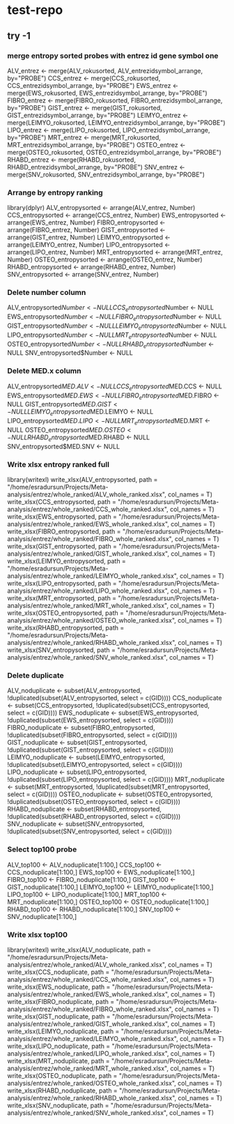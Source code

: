 # test-repo
## try -1
### merge entropy sorted probes with entrez id gene symbol one

ALV_entrez <- merge(ALV_rokusorted, ALV_entrezidsymbol_arrange, by="PROBE")
CCS_entrez <- merge(CCS_rokusorted, CCS_entrezidsymbol_arrange, by="PROBE")
EWS_entrez <- merge(EWS_rokusorted, EWS_entrezidsymbol_arrange, by="PROBE")
FIBRO_entrez <- merge(FIBRO_rokusorted, FIBRO_entrezidsymbol_arrange, by="PROBE")
GIST_entrez <- merge(GIST_rokusorted, GIST_entrezidsymbol_arrange, by="PROBE")
LEIMYO_entrez <- merge(LEIMYO_rokusorted, LEIMYO_entrezidsymbol_arrange, by="PROBE")
LIPO_entrez <- merge(LIPO_rokusorted, LIPO_entrezidsymbol_arrange, by="PROBE")
MRT_entrez <- merge(MRT_rokusorted, MRT_entrezidsymbol_arrange, by="PROBE")
OSTEO_entrez <- merge(OSTEO_rokusorted, OSTEO_entrezidsymbol_arrange, by="PROBE")
RHABD_entrez <- merge(RHABD_rokusorted, RHABD_entrezidsymbol_arrange, by="PROBE")
SNV_entrez <- merge(SNV_rokusorted, SNV_entrezidsymbol_arrange, by="PROBE")

### Arrange by entropy ranking

library(dplyr)
ALV_entropysorted <- arrange(ALV_entrez, Number)
CCS_entropysorted <- arrange(CCS_entrez, Number)
EWS_entropysorted <- arrange(EWS_entrez, Number)
FIBRO_entropysorted <- arrange(FIBRO_entrez, Number)
GIST_entropysorted <- arrange(GIST_entrez, Number)
LEIMYO_entropysorted <- arrange(LEIMYO_entrez, Number)
LIPO_entropysorted <- arrange(LIPO_entrez, Number)
MRT_entropysorted <- arrange(MRT_entrez, Number)
OSTEO_entropysorted <- arrange(OSTEO_entrez, Number)
RHABD_entropysorted <- arrange(RHABD_entrez, Number)
SNV_entropysorted <- arrange(SNV_entrez, Number)

### Delete number column

ALV_entropysorted$Number <- NULL
CCS_entropysorted$Number <- NULL
EWS_entropysorted$Number <- NULL
FIBRO_entropysorted$Number <- NULL
GIST_entropysorted$Number <- NULL
LEIMYO_entropysorted$Number <- NULL
LIPO_entropysorted$Number <- NULL
MRT_entropysorted$Number <- NULL
OSTEO_entropysorted$Number <- NULL
RHABD_entropysorted$Number <- NULL
SNV_entropysorted$Number <- NULL

### Delete MED.x column

ALV_entropysorted$MED.ALV <- NULL
CCS_entropysorted$MED.CCS <- NULL
EWS_entropysorted$MED.EWS <- NULL
FIBRO_entropysorted$MED.FIBRO <- NULL
GIST_entropysorted$MED.GIST <- NULL
LEIMYO_entropysorted$MED.LEIMYO <- NULL
LIPO_entropysorted$MED.LIPO <- NULL
MRT_entropysorted$MED.MRT <- NULL
OSTEO_entropysorted$MED.OSTEO <- NULL
RHABD_entropysorted$MED.RHABD <- NULL
SNV_entropysorted$MED.SNV <- NULL


### Write xlsx entropy ranked full

library(writexl)
write_xlsx(ALV_entropysorted, path = "/home/esradursun/Projects/Meta-analysis/entrez/whole_ranked/ALV_whole_ranked.xlsx", col_names = T)
write_xlsx(CCS_entropysorted, path = "/home/esradursun/Projects/Meta-analysis/entrez/whole_ranked/CCS_whole_ranked.xlsx", col_names = T)
write_xlsx(EWS_entropysorted, path = "/home/esradursun/Projects/Meta-analysis/entrez/whole_ranked/EWS_whole_ranked.xlsx", col_names = T)
write_xlsx(FIBRO_entropysorted, path = "/home/esradursun/Projects/Meta-analysis/entrez/whole_ranked/FIBRO_whole_ranked.xlsx", col_names = T)
write_xlsx(GIST_entropysorted, path = "/home/esradursun/Projects/Meta-analysis/entrez/whole_ranked/GIST_whole_ranked.xlsx", col_names = T)
write_xlsx(LEIMYO_entropysorted, path = "/home/esradursun/Projects/Meta-analysis/entrez/whole_ranked/LEIMYO_whole_ranked.xlsx", col_names = T)
write_xlsx(LIPO_entropysorted, path = "/home/esradursun/Projects/Meta-analysis/entrez/whole_ranked/LIPO_whole_ranked.xlsx", col_names = T)
write_xlsx(MRT_entropysorted, path = "/home/esradursun/Projects/Meta-analysis/entrez/whole_ranked/MRT_whole_ranked.xlsx", col_names = T)
write_xlsx(OSTEO_entropysorted, path = "/home/esradursun/Projects/Meta-analysis/entrez/whole_ranked/OSTEO_whole_ranked.xlsx", col_names = T)
write_xlsx(RHABD_entropysorted, path = "/home/esradursun/Projects/Meta-analysis/entrez/whole_ranked/RHABD_whole_ranked.xlsx", col_names = T)
write_xlsx(SNV_entropysorted, path = "/home/esradursun/Projects/Meta-analysis/entrez/whole_ranked/SNV_whole_ranked.xlsx", col_names = T)

### Delete duplicate

ALV_noduplicate <- subset(ALV_entropysorted, !duplicated(subset(ALV_entropysorted, select = c(GID))))
CCS_noduplicate <- subset(CCS_entropysorted, !duplicated(subset(CCS_entropysorted, select = c(GID))))
EWS_noduplicate <- subset(EWS_entropysorted, !duplicated(subset(EWS_entropysorted, select = c(GID))))
FIBRO_noduplicate <- subset(FIBRO_entropysorted, !duplicated(subset(FIBRO_entropysorted, select = c(GID))))
GIST_noduplicate <- subset(GIST_entropysorted, !duplicated(subset(GIST_entropysorted, select = c(GID))))
LEIMYO_noduplicate <- subset(LEIMYO_entropysorted, !duplicated(subset(LEIMYO_entropysorted, select = c(GID))))
LIPO_noduplicate <- subset(LIPO_entropysorted, !duplicated(subset(LIPO_entropysorted, select = c(GID))))
MRT_noduplicate <- subset(MRT_entropysorted, !duplicated(subset(MRT_entropysorted, select = c(GID))))
OSTEO_noduplicate <- subset(OSTEO_entropysorted, !duplicated(subset(OSTEO_entropysorted, select = c(GID))))
RHABD_noduplicate <- subset(RHABD_entropysorted, !duplicated(subset(RHABD_entropysorted, select = c(GID))))
SNV_noduplicate <- subset(SNV_entropysorted, !duplicated(subset(SNV_entropysorted, select = c(GID))))



### Select top100 probe

ALV_top100 <- ALV_noduplicate[1:100,]
CCS_top100 <- CCS_noduplicate[1:100,]
EWS_top100 <- EWS_noduplicate[1:100,]
FIBRO_top100 <- FIBRO_noduplicate[1:100,]
GIST_top100 <- GIST_noduplicate[1:100,]
LEIMYO_top100 <- LEIMYO_noduplicate[1:100,]
LIPO_top100 <- LIPO_noduplicate[1:100,]
MRT_top100 <- MRT_noduplicate[1:100,]
OSTEO_top100 <- OSTEO_noduplicate[1:100,]
RHABD_top100 <- RHABD_noduplicate[1:100,]
SNV_top100 <- SNV_noduplicate[1:100,]

### Write xlsx top100

library(writexl)
write_xlsx(ALV_noduplicate, path = "/home/esradursun/Projects/Meta-analysis/entrez/whole_ranked/ALV_whole_ranked.xlsx", col_names = T)
write_xlsx(CCS_noduplicate, path = "/home/esradursun/Projects/Meta-analysis/entrez/whole_ranked/CCS_whole_ranked.xlsx", col_names = T)
write_xlsx(EWS_noduplicate, path = "/home/esradursun/Projects/Meta-analysis/entrez/whole_ranked/EWS_whole_ranked.xlsx", col_names = T)
write_xlsx(FIBRO_noduplicate, path = "/home/esradursun/Projects/Meta-analysis/entrez/whole_ranked/FIBRO_whole_ranked.xlsx", col_names = T)
write_xlsx(GIST_noduplicate, path = "/home/esradursun/Projects/Meta-analysis/entrez/whole_ranked/GIST_whole_ranked.xlsx", col_names = T)
write_xlsx(LEIMYO_noduplicate, path = "/home/esradursun/Projects/Meta-analysis/entrez/whole_ranked/LEIMYO_whole_ranked.xlsx", col_names = T)
write_xlsx(LIPO_noduplicate, path = "/home/esradursun/Projects/Meta-analysis/entrez/whole_ranked/LIPO_whole_ranked.xlsx", col_names = T)
write_xlsx(MRT_noduplicate, path = "/home/esradursun/Projects/Meta-analysis/entrez/whole_ranked/MRT_whole_ranked.xlsx", col_names = T)
write_xlsx(OSTEO_noduplicate, path = "/home/esradursun/Projects/Meta-analysis/entrez/whole_ranked/OSTEO_whole_ranked.xlsx", col_names = T)
write_xlsx(RHABD_noduplicate, path = "/home/esradursun/Projects/Meta-analysis/entrez/whole_ranked/RHABD_whole_ranked.xlsx", col_names = T)
write_xlsx(SNV_noduplicate, path = "/home/esradursun/Projects/Meta-analysis/entrez/whole_ranked/SNV_whole_ranked.xlsx", col_names = T)


